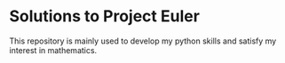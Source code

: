 # Solutions to Project Euler
This repository is mainly used to develop my python skills and satisfy my interest in mathematics.
